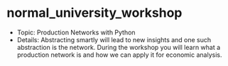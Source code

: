 # normal_university_workshop

- Topic: Production Networks with Python
- Details: Abstracting smartly will lead to new insights and one such abstraction is the network. During the workshop you will learn what a production network is and how we can apply it for economic analysis.

